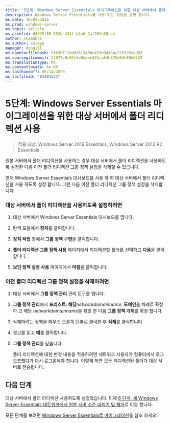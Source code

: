 ```yaml
---
title: '5단계: Windows Server Essentials 마이그레이션을 위한 대상 서버에서 폴더 리디렉션 사용'
description: Windows Server Essentials를 사용 하는 방법을 설명 합니다.
ms.date: 10/03/2016
ms.prod: windows-server
ms.topic: article
ms.assetid: d3925f80-552d-431f-b2a6-2af202e50ca4
author: nnamuhcs
ms.author: coreyp
manager: dongill
ms.openlocfilehash: 9f698111bd88619406e47db9d484c2197e91dd83
ms.sourcegitcommit: 2f072c0c02e3e0deae331ca64b375d63b89d0522
ms.translationtype: MT
ms.contentlocale: ko-KR
ms.lasthandoff: 05/14/2020
ms.locfileid: "83404533"
---
```

# <a name="step-5-enable-folder-redirection-on-the-destination-server-for-windows-server-essentials-migration"></a>5단계: Windows Server Essentials 마이그레이션을 위한 대상 서버에서 폴더 리디렉션 사용

>적용 대상: Windows Server 2016 Essentials, Windows Server 2012 R2 Essentials

원본 서버에서 폴더 리디렉션을 사용하는 경우 대상 서버에서 폴더 리디렉션을 사용하도록 설정한 다음 이전 폴더 리디렉션 그룹 정책 설정을 삭제할 수 있습니다.  
  
 먼저 Windows Server Essentials 대시보드를 사용 하 여 대상 서버에서 폴더 리디렉션을 사용 하도록 설정 합니다. 그런 다음 이전 폴더 리디렉션 그룹 정책 설정을 삭제합니다.  
  
### <a name="to-enable-folder-redirection-on-the-destination-server"></a>대상 서버에서 폴더 리디렉션을 사용하도록 설정하려면  
  
1.  대상 서버에서 Windows Server Essentials 대시보드를 엽니다.  
  
2.  탐색 모음에서 **장치**를 클릭합니다.  
  
3.  **장치 작업** 창에서 **그룹 정책 구현**을 클릭합니다.  
  
4.  **폴더 리디렉션 그룹 정책 사용** 페이지에서 리디렉션할 폴더를 선택하고 **다음**을 클릭합니다.  
  
5.  **보안 정책 설정 사용** 페이지에서 **마침**을 클릭합니다.  
  
### <a name="to-delete-the-old-folder-redirection-group-policy-setting"></a>이전 폴더 리디렉션 그룹 정책 설정을 삭제하려면  
  
1. 대상 서버에서 **그룹 정책 관리** 관리 도구를 엽니다.  
  
2. **그룹 정책 관리**에서 **포리스트: 해당**<em>networkdomainname</em>, **도메인**을 차례로 확장 하 고 해당 *networkdomainname*을 확장 한 다음 **그룹 정책 개체**를 확장 합니다.  
  
3. 삭제하려는 정책을 마우스 오른쪽 단추로 클릭한 후 **삭제**를 클릭합니다.  
  
4. 경고를 읽고 **예**를 클릭합니다.  
  
5. **그룹 정책 관리**를 닫습니다.  
  
   폴더 리디렉션에 대한 변경 내용을 적용하려면 네트워크 사용자가 컴퓨터에서 로그오프했다가 다시 로그온해야 합니다. 이렇게 하면 모든 리디렉션된 폴더가 대상 서버로 전송됩니다.  
  
## <a name="next-steps"></a>다음 단계  
 대상 서버에서 폴더 리디렉션 사용하도록 설정했습니다. 이제 [6 단계: 새 Windows Server Essentials 네트워크에서 원본 서버 수준 내리기 및 제거](Step-6--Demote-and-remove-the-Source-Server-from-the-new-Windows-Server-Essentials-network.md)로 이동 합니다.  
  

모든 단계를 보려면 [Windows Server Essentials로 마이그레이션](Migrate-from-Previous-Versions-to-Windows-Server-Essentials-or-Windows-Server-Essentials-Experience.md)을 참조 하세요.

